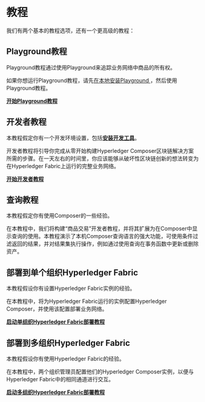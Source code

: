 # 教程

我们有两个基本的教程选项，还有一个更高级的教程：

## Playground教程

Playground教程通过使用Playground来追踪业务网络中商品的所有权。

如果你想运行Playground教程，请先[在本地安装Playground ](installing_using-playground-locally.md)，然后使用Playground教程。

[**开始Playground教程**](tutorials_playground-tutorial.md)

## 开发者教程

本教程假定你有一个开发环境设置，包括[**安装开发工具**](installing_development-tools.md)。

开发者教程将引导你完成从零开始构建Hyperledger Composer区块链解决方案所需的步骤。在一天左右的时间里，你应该能够从破坏性区块链创新的想法转变为在Hyperledger Fabric上运行的完整业务网络。

[**开始开发者教程**](tutorials_developer-tutorial.md)

## 查询教程

本教程假定你有使用Composer的一些经验。

在本教程中，我们将构建“商品交易”开发者教程，并将其扩展为在Composer中显示查询的使用。本教程演示了本机Composer查询语言的强大功能，可使用条件过滤返回的结果，并对结果集执行操作，例如通过使用查询在事务函数中更新或删除资产。

## 部署到单个组织Hyperledger Fabric

本教程假设你有设置Hyperledger Fabric实例的经验。

在本教程中，将为Hyperledger Fabric运行的实例配置Hyperledger Composer，并使用该配置部署业务网络。

[**启动单组织Hyperledger Fabric部署教程**](tutorials_deploy-to-fabric-single-org.md)

## 部署到多组织Hyperledger Fabric

本教程假设你有使用Hyperledger Fabric的经验。

在本教程中，两个组织管理员配置他们的Hyperledger Composer实例，以便与Hyperledger Fabric中的相同通道进行交互。

[**启动多组织Hyperledger Fabric部署教程**](tutorials_deploy-to-fabric-multi-org.md)
